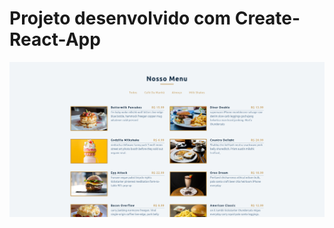 # Projeto desenvolvido com Create-React-App

![Imagem](https://github.com/MunrraMT/react-tutorial-and-projects-course/blob/main/secao-5/menu/public/print.png)
